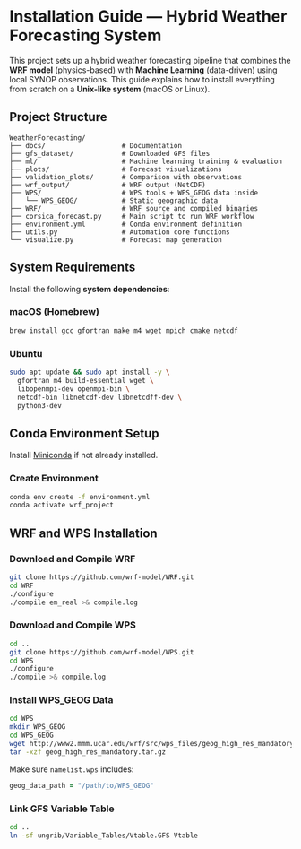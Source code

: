 
# Installation Guide — Hybrid Weather Forecasting System

This project sets up a hybrid weather forecasting pipeline that combines the **WRF model** (physics-based) with **Machine Learning** (data-driven) using local SYNOP observations. This guide explains how to install everything from scratch on a **Unix-like system** (macOS or Linux).

## Project Structure

```
WeatherForecasting/
├── docs/                   # Documentation
├── gfs_dataset/            # Downloaded GFS files
├── ml/                     # Machine learning training & evaluation
├── plots/                  # Forecast visualizations
├── validation_plots/       # Comparison with observations
├── wrf_output/             # WRF output (NetCDF)
├── WPS/                    # WPS tools + WPS_GEOG data inside
│   └── WPS_GEOG/           # Static geographic data
├── WRF/                    # WRF source and compiled binaries
├── corsica_forecast.py     # Main script to run WRF workflow
├── environment.yml         # Conda environment definition
├── utils.py                # Automation core functions
└── visualize.py            # Forecast map generation
```

## System Requirements

Install the following **system dependencies**:

### macOS (Homebrew)
```bash
brew install gcc gfortran make m4 wget mpich cmake netcdf
```

### Ubuntu
```bash
sudo apt update && sudo apt install -y \
  gfortran m4 build-essential wget \
  libopenmpi-dev openmpi-bin \
  netcdf-bin libnetcdf-dev libnetcdff-dev \
  python3-dev
```

## Conda Environment Setup

Install [Miniconda](https://docs.conda.io/en/latest/miniconda.html) if not already installed.

### Create Environment
```bash
conda env create -f environment.yml
conda activate wrf_project
```

## WRF and WPS Installation

### Download and Compile WRF
```bash
git clone https://github.com/wrf-model/WRF.git
cd WRF
./configure
./compile em_real >& compile.log
```

### Download and Compile WPS
```bash
cd ..
git clone https://github.com/wrf-model/WPS.git
cd WPS
./configure
./compile >& compile.log
```

### Install WPS_GEOG Data
```bash
cd WPS
mkdir WPS_GEOG
cd WPS_GEOG
wget http://www2.mmm.ucar.edu/wrf/src/wps_files/geog_high_res_mandatory.tar.gz
tar -xzf geog_high_res_mandatory.tar.gz
```

Make sure `namelist.wps` includes:
```fortran
geog_data_path = "/path/to/WPS_GEOG"
```

### Link GFS Variable Table
```bash
cd ..
ln -sf ungrib/Variable_Tables/Vtable.GFS Vtable
```
